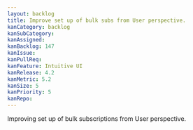 ```yaml
---
layout: backlog
title: Improve set up of bulk subs from User perspective.
kanCategory: backlog
kanSubCategory:
kanAssigned:
kanBacklog: 147
kanIssue:
kanPullReq:
kanFeature: Intuitive UI
kanRelease: 4.2
kanMetric: 5.2
kanSize: 5
kanPriority: 5
kanRepo: 
---
```

Improving set up of bulk subscriptions from User perspective.
